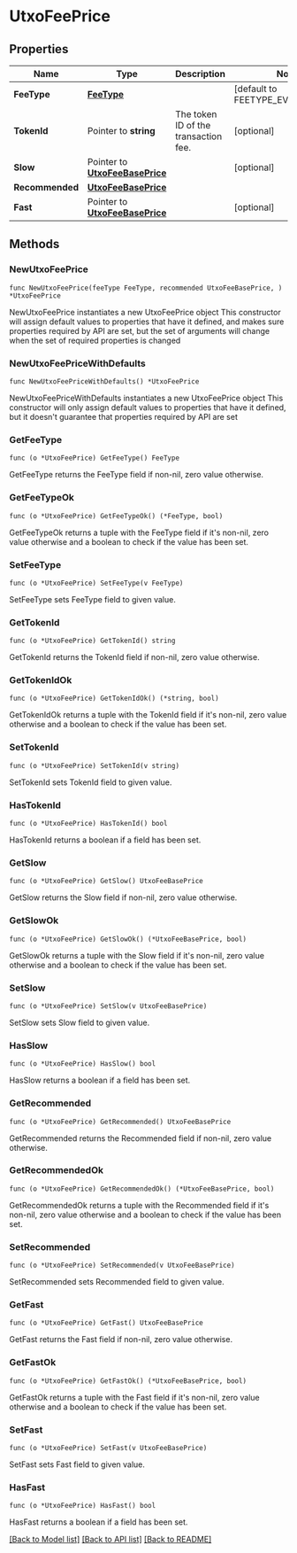 # UtxoFeePrice

## Properties

Name | Type | Description | Notes
------------ | ------------- | ------------- | -------------
**FeeType** | [**FeeType**](FeeType.md) |  | [default to FEETYPE_EVM_EIP_1559]
**TokenId** | Pointer to **string** | The token ID of the transaction fee. | [optional] 
**Slow** | Pointer to [**UtxoFeeBasePrice**](UtxoFeeBasePrice.md) |  | [optional] 
**Recommended** | [**UtxoFeeBasePrice**](UtxoFeeBasePrice.md) |  | 
**Fast** | Pointer to [**UtxoFeeBasePrice**](UtxoFeeBasePrice.md) |  | [optional] 

## Methods

### NewUtxoFeePrice

`func NewUtxoFeePrice(feeType FeeType, recommended UtxoFeeBasePrice, ) *UtxoFeePrice`

NewUtxoFeePrice instantiates a new UtxoFeePrice object
This constructor will assign default values to properties that have it defined,
and makes sure properties required by API are set, but the set of arguments
will change when the set of required properties is changed

### NewUtxoFeePriceWithDefaults

`func NewUtxoFeePriceWithDefaults() *UtxoFeePrice`

NewUtxoFeePriceWithDefaults instantiates a new UtxoFeePrice object
This constructor will only assign default values to properties that have it defined,
but it doesn't guarantee that properties required by API are set

### GetFeeType

`func (o *UtxoFeePrice) GetFeeType() FeeType`

GetFeeType returns the FeeType field if non-nil, zero value otherwise.

### GetFeeTypeOk

`func (o *UtxoFeePrice) GetFeeTypeOk() (*FeeType, bool)`

GetFeeTypeOk returns a tuple with the FeeType field if it's non-nil, zero value otherwise
and a boolean to check if the value has been set.

### SetFeeType

`func (o *UtxoFeePrice) SetFeeType(v FeeType)`

SetFeeType sets FeeType field to given value.


### GetTokenId

`func (o *UtxoFeePrice) GetTokenId() string`

GetTokenId returns the TokenId field if non-nil, zero value otherwise.

### GetTokenIdOk

`func (o *UtxoFeePrice) GetTokenIdOk() (*string, bool)`

GetTokenIdOk returns a tuple with the TokenId field if it's non-nil, zero value otherwise
and a boolean to check if the value has been set.

### SetTokenId

`func (o *UtxoFeePrice) SetTokenId(v string)`

SetTokenId sets TokenId field to given value.

### HasTokenId

`func (o *UtxoFeePrice) HasTokenId() bool`

HasTokenId returns a boolean if a field has been set.

### GetSlow

`func (o *UtxoFeePrice) GetSlow() UtxoFeeBasePrice`

GetSlow returns the Slow field if non-nil, zero value otherwise.

### GetSlowOk

`func (o *UtxoFeePrice) GetSlowOk() (*UtxoFeeBasePrice, bool)`

GetSlowOk returns a tuple with the Slow field if it's non-nil, zero value otherwise
and a boolean to check if the value has been set.

### SetSlow

`func (o *UtxoFeePrice) SetSlow(v UtxoFeeBasePrice)`

SetSlow sets Slow field to given value.

### HasSlow

`func (o *UtxoFeePrice) HasSlow() bool`

HasSlow returns a boolean if a field has been set.

### GetRecommended

`func (o *UtxoFeePrice) GetRecommended() UtxoFeeBasePrice`

GetRecommended returns the Recommended field if non-nil, zero value otherwise.

### GetRecommendedOk

`func (o *UtxoFeePrice) GetRecommendedOk() (*UtxoFeeBasePrice, bool)`

GetRecommendedOk returns a tuple with the Recommended field if it's non-nil, zero value otherwise
and a boolean to check if the value has been set.

### SetRecommended

`func (o *UtxoFeePrice) SetRecommended(v UtxoFeeBasePrice)`

SetRecommended sets Recommended field to given value.


### GetFast

`func (o *UtxoFeePrice) GetFast() UtxoFeeBasePrice`

GetFast returns the Fast field if non-nil, zero value otherwise.

### GetFastOk

`func (o *UtxoFeePrice) GetFastOk() (*UtxoFeeBasePrice, bool)`

GetFastOk returns a tuple with the Fast field if it's non-nil, zero value otherwise
and a boolean to check if the value has been set.

### SetFast

`func (o *UtxoFeePrice) SetFast(v UtxoFeeBasePrice)`

SetFast sets Fast field to given value.

### HasFast

`func (o *UtxoFeePrice) HasFast() bool`

HasFast returns a boolean if a field has been set.


[[Back to Model list]](../README.md#documentation-for-models) [[Back to API list]](../README.md#documentation-for-api-endpoints) [[Back to README]](../README.md)


